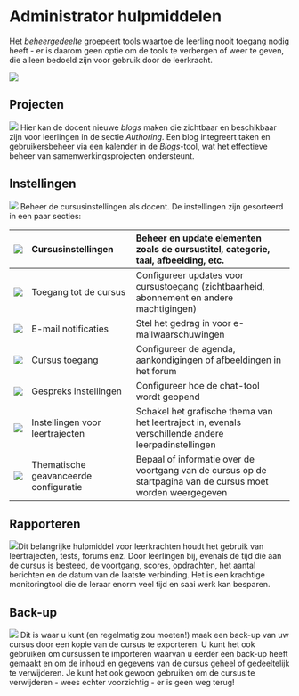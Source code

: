 # Administrator hulpmiddelen

Het *beheergedeelte* groepeert tools waartoe de leerling nooit toegang nodig heeft - er is daarom geen optie om de tools te verbergen of weer te geven, die alleen bedoeld zijn voor gebruik door de leerkracht.

![](../../.gitbook/assets/images31%20%288%29.png)

## Projecten <a id="projects"></a>

![](../../.gitbook/assets/graphics107%20%283%29.png) Hier kan de docent nieuwe *blogs* maken die zichtbaar en beschikbaar zijn voor leerlingen in de sectie *Authoring*. Een blog integreert taken en gebruikersbeheer via een kalender in de *Blogs*-tool, wat het effectieve beheer van samenwerkingsprojecten ondersteunt.

## Instellingen <a id="settings"></a>

![](../../.gitbook/assets/graphics108%20%283%29.png) Beheer de cursusinstellingen als docent. De instellingen zijn gesorteerd in een paar secties:

![](../../.gitbook/assets/graphics109%20%284%29.png) | Cursusinstellingen | Beheer en update elementen zoals de cursustitel, categorie, taal, afbeelding, etc.
:-: | :-- | :--
![](../../.gitbook/assets/graphics110%20%284%29.png) | Toegang tot de cursus | Configureer updates voor cursustoegang (zichtbaarheid, abonnement en andere machtigingen)
![](../../.gitbook/assets/images281%20%284%29.png) | E-mail notificaties | Stel het gedrag in voor e-mailwaarschuwingen
![](../../.gitbook/assets/images282%20%284%29.png) | Cursus toegang | Configureer de agenda, aankondigingen of afbeeldingen in het forum
![](../../.gitbook/assets/images283%20%284%29.png) | Gespreks instellingen | Configureer hoe de chat-tool wordt geopend
![](../../.gitbook/assets/images284%20%284%29.png) | Instellingen voor leertrajecten | Schakel het grafische thema van het leertraject in, evenals verschillende andere leerpadinstellingen
![](../../.gitbook/assets/images285%20%284%29.png) | Thematische geavanceerde configuratie | Bepaal of informatie over de voortgang van de cursus op de startpagina van de cursus moet worden weergegeven

## Rapporteren <a id="reporting"></a>

![](../../.gitbook/assets/graphics113%20%283%29.png)Dit belangrijke hulpmiddel voor leerkrachten houdt het gebruik van leertrajecten, tests, forums enz. Door leerlingen bij, evenals de tijd die aan de cursus is besteed, de voortgang, scores, opdrachten, het aantal berichten en de datum van de laatste verbinding. Het is een krachtige monitoringtool die de leraar enorm veel tijd en saai werk kan besparen.

## Back-up <a id="backup"></a>

![](../../.gitbook/assets/graphics346%20%283%29.png) Dit is waar u kunt (en regelmatig zou moeten!) maak een back-up van uw cursus door een kopie van de cursus te exporteren. U kunt het ook gebruiken om cursussen te importeren waarvan u eerder een back-up heeft gemaakt en om de inhoud en gegevens van de cursus geheel of gedeeltelijk te verwijderen. Je kunt het ook gewoon gebruiken om de cursus te verwijderen - wees echter voorzichtig - er is geen weg terug!
